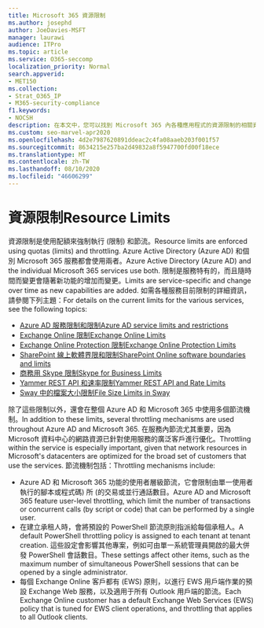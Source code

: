 ```yaml
---
title: Microsoft 365 資源限制
ms.author: josephd
author: JoeDavies-MSFT
manager: laurawi
audience: ITPro
ms.topic: article
ms.service: O365-seccomp
localization_priority: Normal
search.appverid:
- MET150
ms.collection:
- Strat_O365_IP
- M365-security-compliance
f1.keywords:
- NOCSH
description: 在本文中，您可以找到 Microsoft 365 內各種應用程式的資源限制的相關資訊。
ms.custom: seo-marvel-apr2020
ms.openlocfilehash: 4d2e7987620891ddeac2c4fa08aaeb203f001f57
ms.sourcegitcommit: 8634215e257ba2d49832a8f5947700fd00f18ece
ms.translationtype: MT
ms.contentlocale: zh-TW
ms.lasthandoff: 08/10/2020
ms.locfileid: "46606299"
---
```

# <a name="resource-limits"></a><span data-ttu-id="a1990-103">資源限制</span><span class="sxs-lookup"><span data-stu-id="a1990-103">Resource Limits</span></span>

<span data-ttu-id="a1990-104">資源限制是使用配額來強制執行 (限制) 和節流。</span><span class="sxs-lookup"><span data-stu-id="a1990-104">Resource limits are enforced using quotas (limits) and throttling.</span></span> <span data-ttu-id="a1990-105">Azure Active Directory (Azure AD) 和個別 Microsoft 365 服務都會使用兩者。</span><span class="sxs-lookup"><span data-stu-id="a1990-105">Azure Active Directory (Azure AD) and the individual Microsoft 365 services use both.</span></span> <span data-ttu-id="a1990-106">限制是服務特有的，而且隨時間而變更會隨著新功能的增加而變更。</span><span class="sxs-lookup"><span data-stu-id="a1990-106">Limits are service-specific and change over time as new capabilities are added.</span></span> <span data-ttu-id="a1990-107">如需各種服務目前限制的詳細資訊，請參閱下列主題：</span><span class="sxs-lookup"><span data-stu-id="a1990-107">For details on the current limits for the various services, see the following topics:</span></span>

- [<span data-ttu-id="a1990-108">Azure AD 服務限制和限制</span><span class="sxs-lookup"><span data-stu-id="a1990-108">Azure AD service limits and restrictions</span></span>](https://docs.microsoft.com/azure/azure-resource-manager/management/azure-subscription-service-limits)
- [<span data-ttu-id="a1990-109">Exchange Online 限制</span><span class="sxs-lookup"><span data-stu-id="a1990-109">Exchange Online Limits</span></span>](https://technet.microsoft.com/library/exchange-online-limits.aspx)
- [<span data-ttu-id="a1990-110">Exchange Online Protection 限制</span><span class="sxs-lookup"><span data-stu-id="a1990-110">Exchange Online Protection Limits</span></span>](https://technet.microsoft.com/library/exchange-online-protection-limits.aspx)
- [<span data-ttu-id="a1990-111">SharePoint 線上軟體界限和限制</span><span class="sxs-lookup"><span data-stu-id="a1990-111">SharePoint Online software boundaries and limits</span></span>](https://support.office.com/article/SharePoint-Online-software-boundaries-and-limits-8F34FF47-B749-408B-ABC0-B605E1F6D498)
- [<span data-ttu-id="a1990-112">商務用 Skype 限制</span><span class="sxs-lookup"><span data-stu-id="a1990-112">Skype for Business Limits</span></span>](https://technet.microsoft.com/library/skype-for-business-online-limits.aspx)
- [<span data-ttu-id="a1990-113">Yammer REST API 和速率限制</span><span class="sxs-lookup"><span data-stu-id="a1990-113">Yammer REST API and Rate Limits</span></span>](https://developer.yammer.com/docs/rest-api-rate-limits)
- [<span data-ttu-id="a1990-114">Sway 中的檔案大小限制</span><span class="sxs-lookup"><span data-stu-id="a1990-114">File Size Limits in Sway</span></span>](https://support.office.com/article/File-size-limits-in-Sway-4db21bc6-b42b-499f-9272-66e089db109f)

<span data-ttu-id="a1990-115">除了這些限制以外，還會在整個 Azure AD 和 Microsoft 365 中使用多個節流機制。</span><span class="sxs-lookup"><span data-stu-id="a1990-115">In addition to these limits, several throttling mechanisms are used throughout Azure AD and Microsoft 365.</span></span> <span data-ttu-id="a1990-116">在服務內節流尤其重要，因為 Microsoft 資料中心的網路資源已針對使用服務的廣泛客戶進行優化。</span><span class="sxs-lookup"><span data-stu-id="a1990-116">Throttling within the service is especially important, given that network resources in Microsoft's datacenters are optimized for the broad set of customers that use the services.</span></span> <span data-ttu-id="a1990-117">節流機制包括：</span><span class="sxs-lookup"><span data-stu-id="a1990-117">Throttling mechanisms include:</span></span>

- <span data-ttu-id="a1990-118">Azure AD 和 Microsoft 365 功能的使用者層級節流，它會限制由單一使用者執行的腳本或程式碼) 所 (的交易或並行通話數目。</span><span class="sxs-lookup"><span data-stu-id="a1990-118">Azure AD and Microsoft 365 feature user-level throttling, which limit the number of transactions or concurrent calls (by script or code) that can be performed by a single user.</span></span>
- <span data-ttu-id="a1990-119">在建立承租人時，會將預設的 PowerShell 節流原則指派給每個承租人。</span><span class="sxs-lookup"><span data-stu-id="a1990-119">A default PowerShell throttling policy is assigned to each tenant at tenant creation.</span></span> <span data-ttu-id="a1990-120">這些設定會影響其他專案，例如可由單一系統管理員開啟的最大併發 PowerShell 會話數目。</span><span class="sxs-lookup"><span data-stu-id="a1990-120">These settings affect other items, such as the maximum number of simultaneous PowerShell sessions that can be opened by a single administrator.</span></span>
- <span data-ttu-id="a1990-121">每個 Exchange Online 客戶都有 (EWS) 原則，以進行 EWS 用戶端作業的預設 Exchange Web 服務，以及適用于所有 Outlook 用戶端的節流。</span><span class="sxs-lookup"><span data-stu-id="a1990-121">Each Exchange Online customer has a default Exchange Web Services (EWS) policy that is tuned for EWS client operations, and throttling that applies to all Outlook clients.</span></span>

